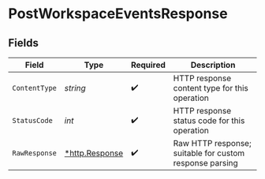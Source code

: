 # PostWorkspaceEventsResponse


## Fields

| Field                                                   | Type                                                    | Required                                                | Description                                             |
| ------------------------------------------------------- | ------------------------------------------------------- | ------------------------------------------------------- | ------------------------------------------------------- |
| `ContentType`                                           | *string*                                                | :heavy_check_mark:                                      | HTTP response content type for this operation           |
| `StatusCode`                                            | *int*                                                   | :heavy_check_mark:                                      | HTTP response status code for this operation            |
| `RawResponse`                                           | [*http.Response](https://pkg.go.dev/net/http#Response)  | :heavy_check_mark:                                      | Raw HTTP response; suitable for custom response parsing |